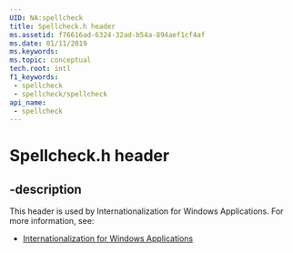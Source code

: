 ```yaml
---
UID: NA:spellcheck
title: Spellcheck.h header
ms.assetid: f76616ad-6324-32ad-b54a-894aef1cf4af
ms.date: 01/11/2019
ms.keywords: 
ms.topic: conceptual
tech.root: intl
f1_keywords:
 - spellcheck
 - spellcheck/spellcheck
api_name:
 - spellcheck
---
```


# Spellcheck.h header


## -description

This header is used by Internationalization for Windows Applications. For more information, see:

- [Internationalization for Windows Applications](../_intl/index.md)

